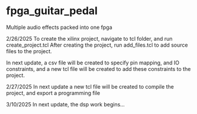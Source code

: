 # fpga_guitar_pedal
Multiple audio effects packed into one fpga

2/26/2025
To create the xilinx project, navigate to tcl folder, and run create_project.tcl
After creating the project, run add_files.tcl to add source files to the project.

In next update, a csv file will be created to specify pin mapping, and IO constraints, and a new tcl file will be created to add these constraints to the project.

2/27/2025
In next update a new tcl file will be created to compile the project, and export a programming file

3/10/2025
In next update, the dsp work begins...